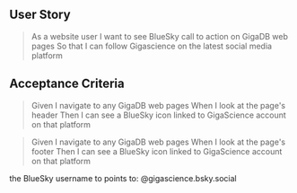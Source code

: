 ## User Story

>As a website user
>I want to see BlueSky call to action on GigaDB web pages
>So that I can follow Gigascience on the latest social media platform

## Acceptance Criteria

>Given I navigate to any GigaDB web pages
>When I look at the page's header
>Then I can see a BlueSky icon linked to GigaScience account on that platform

>Given I navigate to any GigaDB web pages
>When I look at the page's footer
>Then I can see a BlueSky icon linked to GigaScience account on that platform

the BlueSky username to points to:
@gigascience.bsky.social
